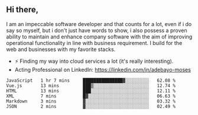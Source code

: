 ## Hi there,

I am an impeccable software developer and that counts for a lot, even if i do say so myself, but i don't just have words to show, i also possess a proven ability to maintain and enhance company software with the aim of improving operational functionality in line with business requirement. I build for the web and businesses with my favorite stacks.
- ⚡ Finding my way into cloud services a lot (it's really interesting).
- Acting Professional on LinkedIn: https://linkedin.com/in/adebayo-moses

<!--START_SECTION:waka-->

```text
JavaScript   1 hr 7 mins     ███████████████▓░░░░░░░░░   62.08 %
Vue.js       13 mins         ███▒░░░░░░░░░░░░░░░░░░░░░   12.74 %
HTML         13 mins         ███░░░░░░░░░░░░░░░░░░░░░░   12.11 %
XML          7 mins          █▓░░░░░░░░░░░░░░░░░░░░░░░   06.63 %
Markdown     3 mins          ▓░░░░░░░░░░░░░░░░░░░░░░░░   03.32 %
JSON         2 mins          ▓░░░░░░░░░░░░░░░░░░░░░░░░   02.49 %
```

<!--END_SECTION:waka-->
